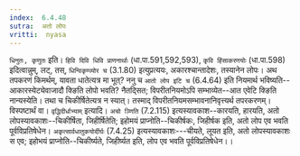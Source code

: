 ```yaml
---
index:  6.4.48
sutra:  अतो लोपः
vritti:  nyasa
---
```


`धिनुतः, कृणुतः` इति। `हिवि दिवि धिवि प्राणनार्थाः` (धा.पा.591,592,593), `कृवि हिंसाकरणयोः` (धा.पा.598) इदित्वान्नुम्, लट्, तस्, `धिन्विकृण्व्योर च` (3.1.80) इत्युप्रत्ययः, अकारश्चान्तादेशः, तस्यानेन लोपः। अथ तपकरणं किमर्थम्, यावता धातेत्यत्र मा भूत्? ननु च `आतो लोप इटि च` (6.4.64) इति नियमार्थ भविष्यति--आकारस्येट्येवाजादौ क्ङिति लोपो भवति? नैतद्सित; विपरीतनियमोऽपि सम्भाव्येत--आत एवेटि क्ङिति नान्यस्येति। तथा च चिकीर्षितेत्यत्र न स्यात्। तस्माद् विपरीतनियमसम्भावनानिवृत्त्यर्थ तपरकरणम्। विस्पष्टार्थं वा।
`वृद्धिदीर्धाभ्याम्` इत्यादि। `अचो ञ्णिति` (7.2.115) इत्यस्यावकाश--कारयति, हारयति, अतो लोपस्यावकाशः--चिकीर्षिता, जिहीर्षितेति; इहोमयं प्राप्नोति--चिकीर्षकः, जिहीर्षक इति, अतो लोप एव भवति पूर्वविप्रतिषेधेन। `अकृत्सार्वधातुकयोर्दीर्घः` (7.4.25) इत्यस्यावकाशः---चीयते, लूयत इति, अतो लोपस्यावकाशः स एव; इहोभयं प्राप्नोति--चिकीर्ष्यते, जिहीर्ष्यत इति, लोप एव भवति पूर्वविप्रतिषेधेन।।

